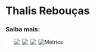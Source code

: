 # Thalis Rebouças

### Saiba mais: 
[<img align="left" width="22px" src="https://github.com/thalisreboucas/Portfolio/blob/main/static/images/logo_w.png"/>](https://thalis.netlify.app/)
[<img align="left" width="22px" src="https://cdn-icons-png.flaticon.com/512/1384/1384014.png"/>](https://www.linkedin.com/in/thalisreboucas/)
[<img align="left" width="22px" src="https://cdn-icons-png.flaticon.com/512/1384/1384015.png"/>](https://www.instagram.com/thalisreboucas/)
[<img align="left" width="22px" src="https://cdn-icons.flaticon.com/png/512/4138/premium/4138168.png?token=exp=1635271143~hmac=2fad5162042a45c4de2d9d5c99465dbe"/>](https://www.twitter.com/thalisreboucas/)

![Metrics](https://metrics.lecoq.io/thalisreboucas?template=classic&base.header=0&introduction=1&isocalendar=1&languages=1&stars=1&activity=1&achievements=1&notable=1&pagespeed=1&isocalendar.duration=half-year&languages.limit=8&languages.sections=most-used&languages.colors=github&languages.threshold=0%25&languages.indepth=true&languages.categories=markup%2C%20programming&languages.recent.categories=markup%2C%20programming&languages.recent.load=300&languages.recent.days=14&introduction.title=false&stars.limit=4&activity.limit=5&activity.load=300&activity.days=14&activity.filter=all&activity.visibility=all&activity.timestamps=false&achievements.threshold=X&achievements.secrets=true&achievements.display=compact&achievements.limit=0&notable.repositories=false&pagespeed.url=.user.website&pagespeed.detailed=true&pagespeed.screenshot=true&config.timezone=America%2FFortaleza)





